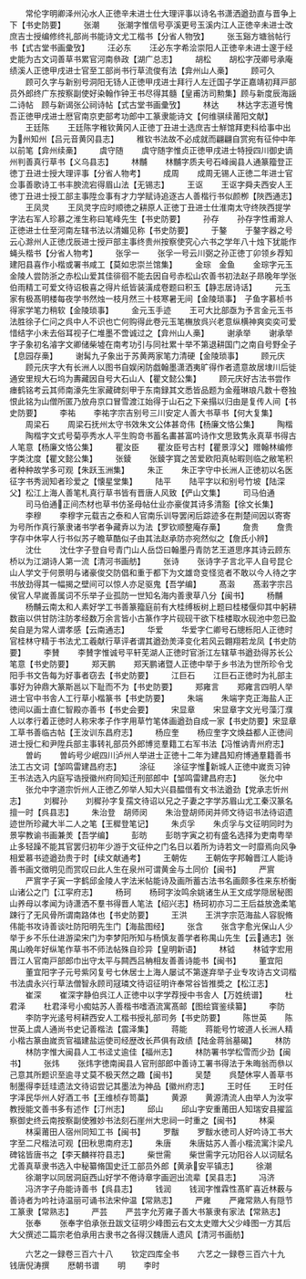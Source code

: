 <!-- { "loadSidebar": true } -->
　　常伦字明卿泽州沁水人正徳辛未进士仕大理评事以诗名书潇洒遒劲直与晋争上下【书史防要】
　　张潮
　　张潮字惟信号亭溪更号玉溪内江人正徳辛未进士改庶吉士授编修终礼部尚书能诗文尤工楷书【分省人物攷】
　　张玉谿方塘翁帖行书【式古堂书画彚攷】
　　汪必东
　　汪必东字希浍崇阳人正徳辛未进士邃于经史能为古文词善草书累官河南叅政【湖广总志】
　　胡松
　　胡松字茂卿号承庵绩溪人正徳甲戌进士官至工部尚书行草流俊有法【弇州山人槀】
　　顾可久
　　顾可久字与新别号洞阳无钖人正徳甲戌进士拜行人左迁国子学正嘉靖初拜戸部员外郎终广东按察副使好染翰作钟王书尽得其髓【皇甫汸司勲集】顾与新度辰海謡二诗帖　顾与新谒张公祠诗帖【式古堂书画彚攷】
　　林达
　　林达字志道号愧吾正徳甲戌进士厯官南京吏部考功郎中工篆隶能诗文【何维骐续莆阳文献】
　　王廷陈
　　王廷陈字稚钦黄冈人正徳丁丑进士选庶吉士觧馆拜吏科给事中出为州知州【吕元音黄冈县志】
　　稚钦书法故不必成就而翩翩自赏宛有征仲中年以前笔【弇州续槀】
　　虞守随
　　虞守随字惟贞正徳甲戌进士特授四川御史谪州判善真行草书【义乌县志】
　　林黼
　　林黼字质夫号石峰闽县人通篆籀登正徳丁丑进士授大理评事【分省人物考】
　　成周
　　成周无锡人正徳二年进士官佥事善歌诗工书丰腴流宕得眉山法【无锡志】
　　王讴
　　王讴字舜夫西安人王徳丁丑进士授工部主事陞佥事有才力学赋诗追逐古人善楷行书似颜栁【陜西通志】
　　王凤灵
　　王凤灵字应时顺徳之耕原人正徳丁丑进士仕淮南太守终陜西提学字法右军人珍慕之淮生称曰笔峰先生【书史防要】
　　孙存
　　孙存字性甫滁人正徳进士仕至河南左辖书法以清媚见称【书史防要】
　　于鏊
　　于鏊字器之号云心滁州人正徳戊辰进士授戸部主事终贵州按察使究心六书之学年八十烛下犹能作蝇头楷书【分省人物考】
　　张孚一
　　张孚一号云川弼之孙正徳丁卯领乡荐知建阳县喜作小楷或署书咸工【莫如忠崇兰馆集】
　　金琮　金鱼
　　金琮字元玉金陵人尝防浙之赤松山爱其佳徘徊不能去因自号赤松山农善书初法赵子昻晚年学张伯雨精工可爱文待诏极喜之得片纸皆装潢成卷题曰积玉【静志居诗话】
　　元玉家有极髙明楼每夜学书然烛一枝月然三十枝寒暑无间【金陵琐事】　子鱼字慕桢书得家学笔力稍软【金陵琐事】
　　金元玉手迹
　　王可大比部亟为予言金元玉书法胜徐子仁问之呉中人不识也亡何购得此卷元玉笔橅放呉兴老意纵横神爽奕奕可爱惜结字小未去俗耳视子仁堆墨不啻诚过之【弇州山人槀】
　　谢承举
　　谢承举字子象初名濬字文卿储柴墟在南考功引与同社累十举不第退耕国门之南自号野全子【息园存槀】
　　谢髯九子象出于苏黄两家笔力清硬【金陵琐事】
　　顾元庆
　　顾元庆字大有长洲人以图书自娱闲防戯翰墨潇洒夷旷得作者遗意故居埭川后徙通安里规大石坞为夀藏因自号大石山人【瞿文懿公集】
　　顾元庆好古法书尝作瘗鹤铭考云其师南濠先生家藏碑刻甲于东南録其文悉皆品题为金薤琳琅凡数十卷独恨此铭为山僧所匿乃放舟京口冒雪渡江始得于山石之下亲搨以归由是复传人间【书史防要】
　　李祐
　　李祐字宗吉别号三川安定人善大书草书【何大复集】
　　周梁石
　　周梁石抚州太守书效朱文公体甚竒伟【杨廉文恪公集】
　　陶楷
　　陶楷字文式号菊亭秀水人平生购竒书蓄名畵甚富吟诗作文思致隽永真草书得古人笔意【杨廉文恪公集】
　　瞿汝臣
　　瞿汝臣号古村【瞿景淳父】赠翰林编修字类沈度【瞿文懿公集】
　　张錂
　　张錂字寳之苦爱欧阳真帖暇则临之敝笔积者种种故学多可观【朱跃玉洲集】
　　朱正
　　朱正字守中长洲人正徳初以名医征字书秀润知者珍爱之【懐星堂集】
　　陆平
　　陆平字以和别号竹坡【陆深父】松江上海人善笔札真行草书皆有晋唐人风致【俨山文集】
　　司马伯通
　　司马伯通正间杰材也草书仿圣母帖仕业亦豪俊其诗多清豁【徐文长集】
　　李穆
　　李穆字元载吉之泰和人官南乐训导罢闲后踪迹多在荆楚间因以寄寄为号所作真行篆隶诸书学者争藏弆以为法【罗钦顺整庵存槀】
　　詹贵
　　詹贵字存中休寜人行书似苏子瞻草酷似子由其法赵承防亦宛然似之【詹氏小辨】
　　沈仕
　　沈仕字子登自号青门山人岳岱曰翰墨丹青防艺王道思序其诗云顾东桥以为江湖诗人第一流【清河书画舫】
　　张诗
　　张诗字子言北平人自号昆仑山人学文于何景明与诸豪俊交防倡和重于都下为文雄竒变怪览者不敢以今人待之字书放劲得其一幅揭之壁间可以惊人亦足驱鬼【吾学编】
　　髙濲
　　髙瀔字宗吕侯官人早嵗善属词不乐举子业孤防一世知名海内善隶草八分【闽书】
　　杨黼
　　杨黼云南太和人素好学工书善篆籀庭前有大桂缚板树上题曰桂楼偃仰其中躬耕数亩以供甘防注防孝经数万余言皆小古篆作字片砚砚干欲下桂楼取水砚池中忽已盈矣自是为常人谓孝感【云南通志】
　　华爱
　　华爱字仁卿号石牕栎阳人正徳时官桂林守精于书法尤工羲献行草评者谓其遒劲羙泽变化若风云翺翔若龙凤【书史防要】
　　李賛
　　李賛字惟诚号平轩芜湖人正徳时官浙江左辖草书遒劲得苏长公笔意【书史防要】
　　郑天鹏
　　郑天鹏诸暨人正徳中举于乡书法为世所珍令戈阳手书文告每为好事者窃去【书史防要】
　　江巨石
　　江巨石正徳时为礼部主事好为钟鼎大篆斯邕以下耻而不为【书史防要】
　　郑雍言
　　郑雍言四明人举进士官中书舎人工行草小楷篆书【书史防要】
　　朱端
　　朱端字克正海盐人正徳间以画士直仁智殿亦善书【书史会要】
　　宋显章
　　宋显章字文光号藻汀濮人以孝行着正徳时人称宋孝子作字用草竹笔体画遒劲自成一家【书史防要】宋显章工草书善临古帖【王汝训东昌府志】
　　杨应奎
　　杨应奎字文焕益都人正徳间进士授仁和尹陞兵部主事转礼部员外郎博览羣籍工右军书法【冯惟讷青州府志】
　　曽屿
　　曽屿号少岷四川泸州人举进士正徳十二年为建昌知府博通羣籍善书法工古文词【邹鸣雷建昌府志】
　　涂征
　　涂征字惟新城人正徳中嵗贡习钟王书法选入内庭写诰授徽州府同知迁刑部郎中【邹鸣雷建昌府志】
　　张允中
　　张允中字道宗忻州人正徳乙夘举人知大兴县醖借有文书法遒劲【党承志忻州志】
　　刘穉孙
　　刘穉孙字复孺文待诏以兄之子妻之字学苏眉山尤工秦汉篆名擅一时【呉县志】
　　朱治登　胡师闵
　　朱治登胡师闵并师文待诏书法待诏遗迹世所珍藏大半二人之笔【王穉登笔记】
　　朱贞孚
　　朱贞孚与文征明同时为景寜教谕书画兼羙【吾学编】
　　彭昉
　　彭昉字寅之初有盛名选择为吏南粤举止多轻躁不能其官罢归初年少游于文征仲之门名日以着所为诗若文一时靡焉向风争相爱慕书迹遒劲贵于时【续文献通考】
　　王朝佐
　　王朝佐字邦翰晋江人能诗善书画文徴明见而赏叹曰此人生在泉州可谓黄金与土同价【闽书】
　　严賔
　　严賔字子寅一字鹤邱金陵人字法米帖能诗及画所蓄古法书名画颇多徃来东桥衡山诸公之门【江寜府志】
　　杨珂
　　杨珂字汝鸣余姚诸生从王文成学隠居秘图山养母以孝闻为诗潇洒不羣书得晋人笔法【绍兴志】杨珂初亦习二王后益放逸柔笔踈行了无风骨所谓南路体也【书史防要】
　　王洪
　　王洪字宗范海盐人容貎脩伟能书攻诗善谈吐防阳明先生门【海盐图经】
　　张含
　　张含字愈光保山人少举于乡不乐仕进游梁宋门为李梦阳所知与杨慎友善学者称禺山先生【云通志】张禺山晩年好纵笔作草书不师法帖殊自珍异【皇明新语】
　　林钺
　　林钺字宏用晋江人官南戸部郎巾出守太平与闗西吕柟相友善善诗能书【闽书】
　　董宜阳
　　董宜阳字子元号紫冈复号七休居士上海人屡试不第遂弃举子业专攻诗古文词楷书法虞永兴行草法僧智永顾司冦璘文待诏征明许奉常谷皆推奬之【松江志】
　　崔深
　　崔深字静伯呉江人正徳中以字学荐授中书舎人【万姓统谱】
　　杜君泽
　　杜君泽号小痴姑苏人善楷书嗜酒流寓髙邮【图绘寳鉴续纂】
　　李防
　　李防字光逺号柯耕西安人工楷书授礼部司务【书史防要】
　　陈世英
　　陈世英上虞人通尚书史记善楷法【震泽集】
　　蒋能
　　蒋能号竹坡道人长洲人精小楷古篆由嵗贡官福建盐运使司经歴改长芦俱有政绩【陆金蒋翁墓碣】
　　林防
　　林防字惟大闽县人工书迳丈逾佳【福州志】
　　林防署书学松雪而少劲【闽书】
　　张炜
　　张炜字徳南闽县人官刑部郎中善诗工署书得法于朱晦翁而叅以己意其所题识至逾寻丈莫不极天然之趣【闽书】
　　吴楚
　　呉楚休寜人善草书制墨得李廷珪遗法文待诏尝记其墨法为神品【徽州府志】
　　王时任
　　王时任字泽民华州人好酒工书【王维桢存笥藁】
　　黄源
　　黄源清流人由举人为汝寜教授能文善书多有述作【汀州志】
　　邱山
　　邱山字安重莆田人知瑞安县擢监察御史终云南按察副使雅妙书法刻石崖州大忠祠一时重之【闽书】
　　林渠
　　林渠莆田人宿州同知工书【闽书】
　　罗黻
　　罗黻水徳司人好吟诗工书大字至二尺楷法可观【田秋思南府志】
　　朱唐
　　朱唐姑苏人善小楷流寓汴梁凡碑铭皆唐书之【李天麟祥符县志】
　　柴世需
　　柴世需字元功阳谷人以词赋名尤善真草隶书选入中秘纂脩国史迁工部员外郎【黄承安平镇志】
　　徐潮
　　徐潮字以同居洞庭西山好学不倦诗章字画迥出流辈【吴县志】
　　冯济
　　冯济字子舟能诗善书【呉县志】
　　钱润
　　钱润字惟霖性髙旷喜近林薮与善诗者为吟社诗温丽可诵书法宋仲温【常熟志】
　　严雍
　　严雍常熟人有隠节工篆隶【常熟志】
　　严芸
　　严芸字允芳雍子善大书篆隶有家法【常熟志】
　　张奉
　　张奉字伯承张丑跋文征明少峰图云右文太史赠大父少峰图一方其后大父撰述二篇宗老伯承用古隶书之各得汉魏唐人遗风【清河书画舫】









　　六艺之一録卷三百六十八
　　钦定四库全书
　　六艺之一録卷三百六十九　　钱唐倪涛撰
　　厯朝书谱
　　明
　　李时
